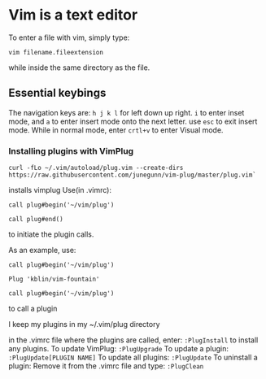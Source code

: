 # Vim is a text editor
To enter a file with vim, simply type:
```
vim filename.fileextension
```
while inside the same directory as the file.

## Essential keybings
The navigation keys are:
`h j k l` for left down up right. `i` to enter inset mode, and `a` to enter insert mode onto the next letter. use `esc` to exit insert mode. While in normal mode, enter `crtl+v` to enter Visual mode.   
### Installing plugins with VimPlug
```
curl -fLo ~/.vim/autoload/plug.vim --create-dirs https://raw.githubusercontent.com/junegunn/vim-plug/master/plug.vim`
```
installs vimplug
Use(in .vimrc):
```
call plug#begin('~/vim/plug')

call plug#end()
```
to initiate the plugin calls.

As an example, use:
```
call plug#begin('~/vim/plug')

Plug 'kblin/vim-fountain'

call plug#begin('~/vim/plug')
```
to call a plugin

I keep my plugins in my ~/.vim/plug directory

in the .vimrc file where the plugins are called, enter:
`:PlugInstall` to install any plugins.
To update VimPlug:
`:PlugUpgrade`
To update a plugin:
`:PlugUpdate[PLUGIN NAME]`
To update all plugins:
`:PlugUpdate`
To uninstall a plugin:
Remove it from the .vimrc file and type:
`:PlugClean`


